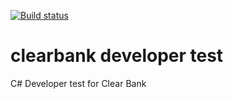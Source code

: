 [![Build status](https://sdesyllas.visualstudio.com/clearbank-developer-test/_apis/build/status/clearbank-developer-test-ci)](https://sdesyllas.visualstudio.com/clearbank-developer-test/_build/latest?definitionId=1)
# clearbank developer test

C# Developer test for Clear Bank
